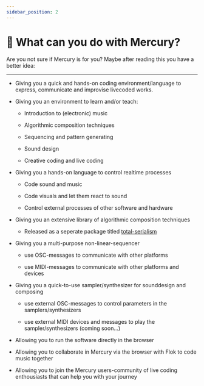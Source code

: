 ```yaml
---
sidebar_position: 2
---
```


# 🔭 What can you do with Mercury?

Are you not sure if Mercury is for you? Maybe after reading this you have a better idea:

---

- Giving you a quick and hands-on coding environment/language to express, communicate and improvise livecoded works.

- Giving you an environment to learn and/or teach:

	- Introduction to (electronic) music

	- Algorithmic composition techniques

	- Sequencing and pattern generating

	- Sound design

	- Creative coding and live coding

- Giving you a hands-on language to control realtime processes

	- Code sound and music

	- Code visuals and let them react to sound

	- Control external processes of other software and hardware

- Giving you an extensive library of algorithmic composition techniques

	- Released as a seperate package titled [total-serialism](https://www.npmjs.com/package/total-serialism)

- Giving you a multi-purpose non-linear-sequencer 

	- use OSC-messages to communicate with other platforms

	- use MIDI-messages to communicate with other platforms and devices

- Giving you a quick-to-use sampler/synthesizer for sounddesign and composing

	- use external OSC-messages to control parameters in the samplers/synthesizers

	- use external MIDI devices and messages to play the sampler/synthesizers (coming soon...)

- Allowing you to run the software directly in the browser

- Allowing you to collaborate in Mercury via the browser with Flok to code music together

- Allowing you to join the Mercury users-community of live coding enthousiasts that can help you with your journey
